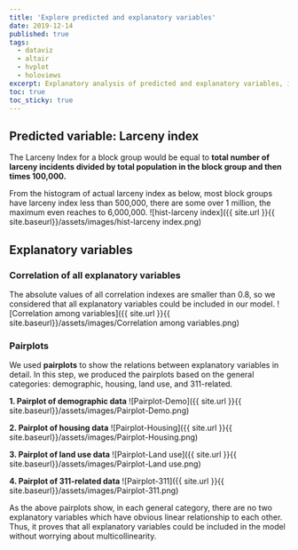 ```yaml
---
title: 'Explore predicted and explanatory variables'
date: 2019-12-14
published: true
tags:
  - dataviz
  - altair
  - hvplot
  - holoviews
excerpt: Explanatory analysis of predicted and explanatory variables, including static images produced by Seabon and Matplotlib.
toc: true
toc_sticky: true
---
```

## Predicted variable: Larceny index
The Larceny Index for a block group would be equal to **total number of larceny incidents divided by total population in the block group and then times 100,000.**

From the histogram of actual larceny index as below, most block groups have larceny index less than 500,000, there are some over 1 million, the maximum even reaches to 6,000,000.
![hist-larceny index]({{ site.url }}{{ site.baseurl}}/assets/images/hist-larceny index.png)

## Explanatory variables

### Correlation of all explanatory variables
The absolute values of all correlation indexes are smaller than 0.8, so we considered that all explanatory variables could be included in our model.
![Correlation among variables]({{ site.url }}{{ site.baseurl}}/assets/images/Correlation among variables.png)

### Pairplots
We used **pairplots** to show the relations between explanatory variables in detail. In this step, we produced the pairplots based on the general categories: demographic, housing, land use, and 311-related.

**1. Pairplot of demographic data**
![Pairplot-Demo]({{ site.url }}{{ site.baseurl}}/assets/images/Pairplot-Demo.png)

**2. Pairplot of housing data**
![Pairplot-Housing]({{ site.url }}{{ site.baseurl}}/assets/images/Pairplot-Housing.png)

**3. Pairplot of land use data**
![Pairplot-Land use]({{ site.url }}{{ site.baseurl}}/assets/images/Pairplot-Land use.png)

**4. Pairplot of 311-related data**
![Pairplot-311]({{ site.url }}{{ site.baseurl}}/assets/images/Pairplot-311.png)

As the above pairplots show, in each general category, there are no two explanatory variables which have obvious linear relationship to each other. Thus, it proves that all explanatory variables could be included in the model without worrying about multicollinearity.
